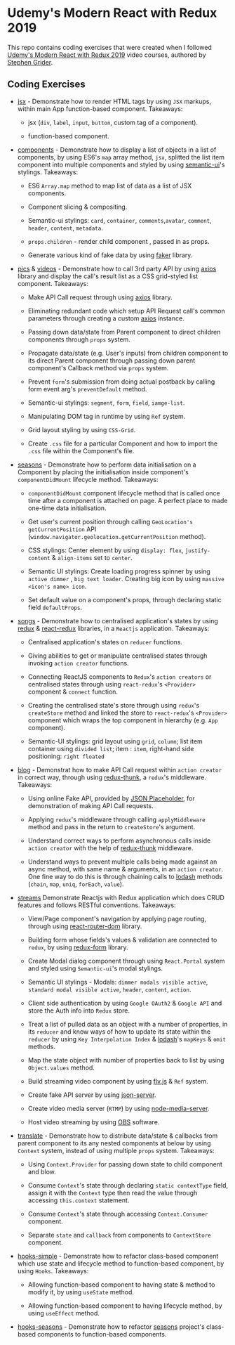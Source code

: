 # Udemy's Modern React with Redux 2019

This repo contains coding exercises that were created when I followed [Udemy's Modern React with Redux 2019](https://www.udemy.com/react-redux/learn/v4) video courses, authored by [Stephen Grider](https://github.com/stephengrider).

## Coding Exercises

- [jsx](https://github.com/WendySanarwanto/udemy-modern-react-with-redux-2019/tree/master/jsx) - Demonstrate how to render HTML tags by using `JSX` markups, within main App function-based component. Takeaways:

  - jsx (`div`, `label`, `input`, `button`, custom tag of a component).

  - function-based component.

- [components](https://github.com/WendySanarwanto/udemy-modern-react-with-redux-2019/tree/master/components) - Demonstrate how to display a list of objects in a list of components, by using ES6's `map` array method, `jsx`, splitted the list item component into multiple components and styled by using [semantic-ui](https://semantic-ui.com)'s stylings. Takeaways:

  - ES6 `Array.map` method to map list of data as a list of JSX components.

  - Component slicing & compositing.

  - Semantic-ui stylings: `card`, `container`, `comments`,`avatar`, `comment`, `header`, `content`, `metadata`.

  - `props.children` - render child component , passed in as props.

  - Generate various kind of fake data by using [faker](https://www.npmjs.com/package/faker) library.

- [pics](https://github.com/WendySanarwanto/udemy-modern-react-with-redux-2019/tree/master/pics) & [videos](https://github.com/WendySanarwanto/udemy-modern-react-with-redux-2019/tree/master/videos) - Demonstrate how to call 3rd party API by using [axios](https://github.com/axios/axios) library and display the call's result list as a CSS grid-styled list component. Takeaways:

  - Make API Call request through using [axios](https://github.com/axios/axios) library.

  - Eliminating redundant code which setup API Request call's common parameters through creating a custom [axios](https://github.com/axios/axios) instance.

  - Passing down data/state from Parent component to direct children components through `props` system.

  - Propagate data/state (e.g. User's inputs) from children component to its direct Parent component through passing down parent component's Callback method via `props` system.

  - Prevent `form`'s submission from doing actual postback by calling form event arg's `preventDefault` method.

  - Semantic-ui stylings: `segment`, `form`, `field`, `iamge-list`.

  - Manipulating DOM tag in runtime by using `Ref` system.

  - Grid layout styling by using `CSS-Grid`.

  - Create `.css` file for a particular Component and how to import the `.css` file within the Component's file.

- [seasons](https://github.com/WendySanarwanto/udemy-modern-react-with-redux-2019/tree/master/seasons) - Demonstrate how to perform data initialisation on a Component by placing the initialisation inside component's `componentDidMount` lifecycle method. Takeaways:

  - `componentDidMount` component lifecycle method that is called once time after a component is attached on page. A perfect place to made one-time data initialisation.

  - Get user's current position through calling `GeoLocation's getCurrentPosition` API (`window.navigator.geolocation.getCurrentPosition` method).

  - CSS stylings: Center element by using `display: flex`, `justify-content` & `align-items` set to `center`. 

  - Semantic UI stylings: Create loading progress spinner by using `active dimmer` , `big text loader`. Creating big icon by using `massive <icon's name> icon`.

  - Set default value on a component's props, through declaring static field `defaultProps`.

- [songs](https://github.com/WendySanarwanto/udemy-modern-react-with-redux-2019/tree/master/songs) - Demonstrate how to centralised application's states by using [redux](https://www.npmjs.com/package/redux) & [react-redux](https://www.npmjs.com/package/react-redux) libraries, in a `Reactjs` application. Takeaways:

  - Centralised application's states on `reducer` functions.

  - Giving abilities to get or manipulate centralised states through invoking `action creator` functions.

  - Connecting ReactJS components to `Redux`'s `action creators` or centralised states through using `react-redux`'s `<Provider>` component & `connect` function.

  - Creating the centralised state's store through using `redux`'s `createStore` method and linked the store to `react-redux`'s `<Provider>` component which wraps the top component in hierarchy (e.g. `App` component).

  - Semantic-UI stylings: grid layout using `grid`, `column`; list item container using `divided list`; item : `item`, right-hand side positioning: `right floated`

- [blog](https://github.com/WendySanarwanto/udemy-modern-react-with-redux-2019/tree/master/blog) - Demonstrat how to make API Call request within `action creator` in correct way, through using [redux-thunk](https://www.npmjs.com/package/redux-thunk), a `redux`'s middleware. Takeaways:

  - Using online Fake API, provided by [JSON Placeholder](http://jsonplaceholder.typicode.com), for  demonstration of making API Call requests.
  
  - Applying `redux`'s middleware through calling `applyMiddleware` method and pass in the return to `createStore`'s argument.
  
  - Understand correct ways to perform asynchronous calls inside `action creator` with the help of [redux-thunk](https://www.npmjs.com/package/redux-thunk) middleware.
  
  - Understand ways to prevent multiple calls being made against an async method, with same name & arguments, in an `action creator`. One fine way to do this is through chaining calls to [lodash](https://www.npmjs.com/package/lodash) methods (`chain`, `map`, `uniq`, `forEach`, `value`).

- [streams](https://github.com/WendySanarwanto/udemy-modern-react-with-redux-2019/tree/master/streams) Demonstrate Reactjs with Redux application which does CRUD features and follows RESTful conventions. Takeaways:

  - View/Page component's navigation by applying page routing, through using [react-router-dom](https://www.npmjs.com/package/react-router-dom) library.
  
  - Building form whose fields's values & validation are connected to `redux`, by using [redux-form](https://www.npmjs.com/package/redux-form) library.

  - Create Modal dialog component through using `React.Portal` system and styled using `Semantic-ui`'s modal stylings.

  - Semantic UI stylings - Modals: `dimmer modals visible active`, `standard modal visible active`, `header`, `content`, `action`.
  
  - Client side authentication by using `Google OAuth2` & `Google API` and store the Auth info into `Redux` store.
  
  - Treat a list of pulled data as an object with a number of properties, in its `reducer` and know ways of how to update its state within the `reducer` by using `Key Interpolation Index` & [lodash](https://www.npmjs.com/package/lodash)'s `mapKeys` & `omit` methods.
  
  - Map the state object with number of properties back to list by using `Object.values` method.
  
  - Build streaming video component by using [flv.js](https://github.com/Bilibili/flv.js/) & `Ref` system.
  
  - Create fake API server by using [json-server](https://www.npmjs.com/package/json-server).
  
  - Create video media server (`RTMP`) by using [node-media-server](https://www.npmjs.com/package/node-media-server).
  
  - Host video streaming by using [OBS](https://obsproject.com/) software.

- [translate](https://github.com/WendySanarwanto/udemy-modern-react-with-redux-2019/tree/master/translate) - Demonstrate how to distribute data/state & callbacks from parent component to its any nested components at below by using `Context` system, instead of using multiple `props` system. Takeaways:

  - Using `Context.Provider` for passing down state to child component and blow.
  
  - Consume `Context`'s state through declaring `static contextType` field, assign it with the `Context` type then read the value through accessing `this.context` statement.
  
  - Consume `Context`'s state through accessing `Context.Consumer` component.
  
  - Separate `state` and `callback` from components to `ContextStore` component.

- [hooks-simple](https://github.com/WendySanarwanto/udemy-modern-react-with-redux-2019/tree/master/hooks-simple) - Demonstrate how to refactor class-based component which use state and lifecycle method to function-based component, by using `Hooks`. Takeaways:

  - Allowing function-based component to having state & method to modify it, by using `useState` method.
  
  - Allowing function-based component to having lifecycle method, by using `useEffect` method.

- [hooks-seasons](https://github.com/WendySanarwanto/udemy-modern-react-with-redux-2019/tree/master/hooks-seasons) - Demonstrate how to refactor [seasons](https://github.com/WendySanarwanto/udemy-modern-react-with-redux-2019/tree/master/seasons) project's class-based components to function-based components.
